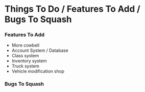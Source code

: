 # Things To Do / Features To Add / Bugs To Squash


### Features To Add
* More cowbell
* Account System / Database
* Class system
* Inventory system
* Truck system
* Vehicle modification shop

### Bugs To Squash

